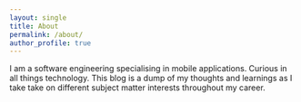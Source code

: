 ```yaml
---
layout: single
title: About
permalink: /about/
author_profile: true
---
```


I am a software engineering specialising in mobile applications. Curious in all things technology. This blog is a dump of my thoughts and learnings as I take take on different subject matter interests throughout my career.
